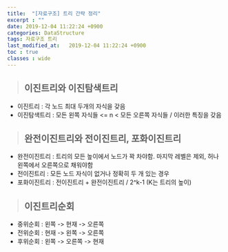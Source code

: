 ```yaml
---
title:  "[자료구조] 트리 간략 정리"
excerpt : ""
date: 2019-12-04 11:22:24 +0900
categories: DataStructure
tags: 자료구조 트리
last_modified_at:   2019-12-04 11:22:24 +0900
toc : true
classes : wide
---
```


>## 이진트리와 이진탐색트리  
  
- 이진트리 : 각 노드 최대 두개의 자식을 갖음  
- 이진탐색트리 : 모든 왼쪽 자식들 <= n < 모든 오른쪽 자식들 / 이러한 특징을 갖음  
  
>## 완전이진트리와 전이진트리, 포화이진트리  
  
- 완전이진트리 : 트리의 모든 높이에서 노드가 꽉 차야함. 마지막 레벨은 제외, 허나 왼쪽에서 오른쪽으로 채워야함  
- 전이진트리 : 모든 노드 자식이 없거나 정확히 두 개 있는 경우  
- 포화이진트리 : 전이진트리 + 완전이진트리 / 2^k-1 (K는 트리의 높이)  

>## 이진트리순회  
  
- 중위순회 : 왼쪽 -> 현재 -> 오른쪽  
- 전위순회 : 현재 -> 왼쪽 -> 오른쪽  
- 후위순회 : 왼쪽 -> 오른쪽 -> 현재  

